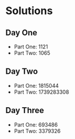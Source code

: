 # Solutions
## Day One
- Part One: 1121
- Part Two: 1065

## Day Two
- Part One: 1815044
- Part Two: 1739283308

## Day Three
- Part One: 693486
- Part Two: 3379326
